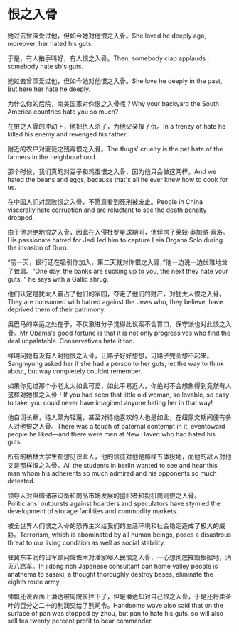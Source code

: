 # 恨之入骨

<p><span class="chinese">她过去曾深爱过他，但如今她对他恨之入骨。</span><span class="english">She loved he deeply ago, moreover, her hated his guts.</span></p>

<p><span class="chinese">于是，有人拍手叫好，有人恨之入骨。</span><span class="english">Then, somebody clap applauds , somebody hate sb's guts.</span></p>

<p><span class="chinese">她过去曾深爱过他，但如今她对他恨之入骨。</span><span class="english">She love he deeply in the past, But here her hate he deeply.</span></p>

<p><span class="chinese">为什么你的后院，南美国家对你恨之入骨呢？</span><span class="english">Why your backyard the South America countries hate you so much?</span></p>

<p><span class="chinese">在恨之入骨的冲动下，他把仇人杀了，为他父亲报了仇。</span><span class="english">In a frenzy of hate he killed his enemy and revenged his father.</span></p>

<p><span class="chinese">附近的农户对匪徒之残毒恨之入骨。</span><span class="english">The thugs' cruelty is the pet hate of the farmers in the neighbourhood.</span></p>

<p><span class="chinese">那个时候，我们真的对豆子和鸡蛋恨之入骨，因为他只会做这两样。</span><span class="english">And we hated the beans and eggs, because that's all he ever knew how to cook for us.</span></p>

<p><span class="chinese">在中国人们对腐败恨之入骨，不愿意看到死刑被废止。</span><span class="english">People in China viscerally hate corruption and are reluctant to see the death penalty dropped.</span></p>

<p><span class="chinese">由于他对绝地恨之入骨，因此在入侵杜罗星球期间，他俘虏了莱娅·奥加纳·索洛。</span><span class="english">His passionate hatred for Jedi led him to capture Leia Organa Solo during the invasion of Duro.</span></p>

<p><span class="chinese">“前一天，银行还在吸引你加入，第二天就对你恨之入骨，”他一边说一边优雅地耸了耸肩。</span><span class="english">“One day, the banks are sucking up to you, the next they hate your guts, ” he says with a Gallic shrug.</span></p>

<p><span class="chinese">他们认定是犹太人霸占了他们的家园，夺走了他们的财产，对犹太人恨之入骨。</span><span class="english">They are consumed with hatred against the Jews who, they believe, have deprived them of their patrimony.</span></p>

<p><span class="chinese">奥巴马的幸运之处在于，不仅激进分子觉得此议案不合胃口，保守派也对此恨之入骨。</span><span class="english">Mr Obama's good fortune is that it is not only progressives who find the deal unpalatable. Conservatives hate it too.</span></p>

<p><span class="chinese">祥明问她有没有人对她恨之入骨，让路子好好想想，可路子完全想不起来。</span><span class="english">Sangmyung asked her if she had a person to her guts, let the way to think about, but way completely couldnt remember.</span></p>

<p><span class="chinese">如果你见过那个小老太太如此可爱，如此平易近人，你绝对不会想象得到竟然有人这样对她恨之入骨！</span><span class="english">If you had seen that little old woman, so lovable, so easy to take, you could never have imagined anyone hating her in that way!</span></p>

<p><span class="chinese">他自诩长辈，待人颇为轻蔑，甚至对待他喜欢的人也是如此，在纽黑文期间便有多人对他恨之入骨。</span><span class="english">There was a touch of paternal contempt in it, eventoward people he liked—and there were men at New Haven who had hated his guts.</span></p>

<p><span class="chinese">所有的柏林大学生都想见识此人，他的信徒对他是那样五体投地，而他的敌人对他又是那样恨之入骨。</span><span class="english">All the students in berlin wanted to see and hear this man whom his adherents so much admired and his opponents so much detested.</span></p>

<p><span class="chinese">领导人对阻碍储存设备和商品市场发展的囤积者和投机商则恨之入骨。</span><span class="english">Politicians’ outbursts against hoarders and speculators have stymied the development of storage facilities and commodity markets.</span></p>

<p><span class="chinese">被全世界人们恨之入骨的恐怖主义给我们的生活环境和社会稳定造成了极大的威胁。</span><span class="english">Terrorism, which is abominated by all human beings, poses a disastrous threat to our living condition as well as social stability.</span></p>

<p><span class="chinese">驻冀东丰润的日军顾问佐佐木对潘家峪人民恨之入骨，一心想彻底摧毁根据地，消灭八路军。</span><span class="english">In jidong rich Japanese consultant pan home valley people is anathema to sasaki, a thought thoroughly destroy bases, eliminate the eighth route army.</span></p>

<p><span class="chinese">帅飘还说表面上潘达被周院长拦下了，但是潘达却对自己恨之入骨，于是还将卖茶叶的百分之二十的利润交给了熊司令。</span><span class="english">Handsome wave also said that on the surface of pan was stopped by zhou, but pan to hate his guts, so will also sell tea twenty percent profit to bear commander.</span></p>

